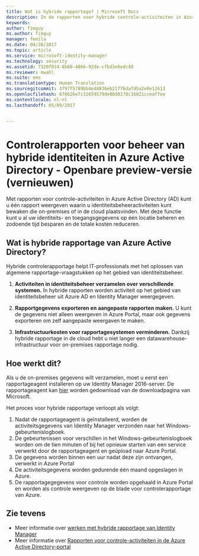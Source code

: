 ```yaml
---
title: Wat is hybride rapportage? | Microsoft Docs
description: In de rapporten voor hybride controle-activiteiten in Azure Active Directory kunt u controlegebeurtenissen in de cloud of on-premises bekijken.
keywords: 
author: fimguy
ms.author: fimguy
manager: femila
ms.date: 04/28/2017
ms.topic: article
ms.service: microsoft-identity-manager
ms.technology: security
ms.assetid: 7320f014-8b60-4866-92de-cfbd3e6edc48
ms.reviewer: mwahl
ms.suite: ems
ms.translationtype: Human Translation
ms.sourcegitcommit: 3797f5789bb4e48836eb21776dafd5a2e0e11613
ms.openlocfilehash: 678626e7c32659570de88d8178c16821cceaf7ee
ms.contentlocale: nl-nl
ms.lasthandoff: 05/09/2017


---
```


# <a name="hybrid-identity-management-audit-reports-in-azure-active-directory---public-previewrefresh"></a>Controlerapporten voor beheer van hybride identiteiten in Azure Active Directory - Openbare preview-versie (vernieuwen)
Met rapporten voor controle-activiteiten in Azure Active Directory (AD) kunt u één rapport weergeven waarin u identiteitsbeheeractiviteiten kunt bewaken die on-premises of in de cloud plaatsvinden. Met deze functie kunt u al uw identiteits- en toegangsgegevens op één locatie beheren en zodoende tijd besparen en de totale kosten reduceren.

## <a name="what-is-azure-active-directory-hybrid-reporting"></a>Wat is hybride rapportage van Azure Active Directory?
Hybride controlerapportage helpt IT-professionals met het oplossen van algemene rapportage-vraagstukken op het gebied van identiteitsbeheer.

1. **Activiteiten in identiteitsbeheer verzamelen over verschillende systemen.** In hybride rapporten worden activiteit op het gebied van identiteitsbeheer uit Azure AD en Identity Manager weergegeven.

2. **Rapportgegevens exporteren en aangepaste rapporten maken.** U kunt de gegevens niet alleen weergeven in Azure Portal, maar ook gegevens exporteren om zelf aangepaste weergaven te maken.

3. **Infrastructuurkosten voor rapportagesystemen verminderen.** Dankzij hybride rapportage in de cloud hebt u niet langer een datawarehouse-infrastructuur voor on-premises rapportage nodig.

## <a name="how-does-it-work"></a>Hoe werkt dit?

Als u de on-premises gegevens wilt verzamelen, moet u eerst een rapportageagent installeren op uw Identity Manager 2016-server. De rapportageagent kan [hier](https://www.microsoft.com/en-us/download/details.aspx?id=55112) worden gedownload van de downloadpagina van Microsoft.

Het proces voor hybride rapportage verloopt als volgt:
1. Nadat de rapportageagent is geïnstalleerd, worden de activiteitsgegevens van Identity Manager verzonden naar het Windows-gebeurtenislogboek.
2. De gebeurtenissen voor verschillen in het Windows-gebeurtenislogboek worden om de tien minuten of bij het opnieuw starten van een service verwerkt door de rapportageagent en geüpload naar Azure Portal.
3. De gegevens worden binnen een uur nadat deze zijn ontvangen, verwerkt in Azure Portal
4. De activiteitsgegevens worden gedurende één maand opgeslagen in Azure.
5. De rapportagegegevens voor controle worden opgehaald in Azure Portal en worden als controle weergeven op de blade voor controlerapportage van Azure.

## <a name="see-also"></a>Zie tevens
- Meer informatie over [werken met hybride rapportage van Identity Manager](working-with-identity-manager-hybrid-reporting.md)
- Meer informatie over [Rapporten voor controle-activiteiten in de Azure Active Directory-portal](https://docs.microsoft.com/en-us/azure/active-directory/active-directory-reporting-activity-audit-logs)
